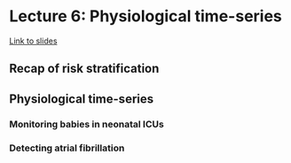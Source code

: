 # Lecture 6: Physiological time-series

[Link to slides](https://mlhc19mit.github.io/slides/lecture6.pdf)

## Recap of risk stratification

## Physiological time-series
### Monitoring babies in neonatal ICUs
### Detecting atrial fibrillation